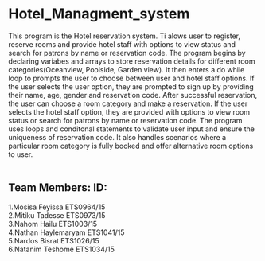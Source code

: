 # Hotel_Managment_system

This program is the Hotel reservation system. Ti alows user to register, reserve rooms and provide hotel staff with options to view status and search for patrons by name or reservation code.
The program begins by declaring variabes and arrays to store reservation details for different room categories(Oceanview, Poolside, Garden view). It then enters a do while loop to prompts the user to choose between user and hotel staff options. If the user selects the user option, they are prompted to sign up by providing their name, age, gender and reservation code. After successful reservation, the user can choose a room category and make a reservation. If the user selects the hotel staff option, they are provided with options to view room status or search for patrons by name or reservation code.
The program uses loops and conditonal statements to validate user input and ensure the uniqueness of reservation code. It also handles scenarios where a particular room category is fully booked and offer alternative room options to user. <br> <br>

## Team Members:                          ID: <br> 
1.Mosisa Feyissa                         ETS0964/15 <br> 
2.Mitiku Tadesse                         ETS0973/15 <br> 
3.Nahom Hailu                            ETS1003/15 <br> 
4.Nathan Haylemaryam                     ETS1041/15 <br> 
5.Nardos Bisrat                          ETS1026/15 <br> 
6.Natanim Teshome                        ETS1034/15 <br> 
